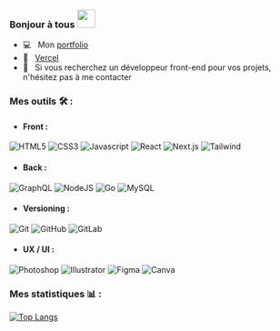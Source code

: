 ### Bonjour à tous <img src="https://media.giphy.com/media/hvRJCLFzcasrR4ia7z/giphy.gif" width="32px">

- 💻 &nbsp; Mon [portfolio](https://ryan-pina.com/)
- 💼 &nbsp; [Vercel](https://vercel.com/n95ryan)
- 💬 &nbsp; Si vous recherchez un développeur front-end pour vos projets, n'hésitez pas à me contacter

### Mes outils 🛠 :
  - #### Front :
![HTML5](https://img.shields.io/badge/HTML5-orange?style=for-the-badge&logo=html5&logoColor=white&color=rgb(227%2C%2079%2C%2038))
![CSS3](https://img.shields.io/badge/CSS3-blue?style=for-the-badge&logo=css3&logoColor=white&color=%231572B6)
![Javascript](https://img.shields.io/badge/Javascript-blue?style=for-the-badge&logo=javascript&logoColor=%23F7DF1E&color=grey)
![React](https://img.shields.io/badge/React-blue?style=for-the-badge&logo=react&logoColor=grey&color=%2361DAFB)
![Next.js](https://img.shields.io/badge/Next.js-black?style=for-the-badge&logo=nextdotjs&logoColor=white&color=%23000000)
![Tailwind](https://img.shields.io/badge/Tailwind-blue?style=for-the-badge&logo=tailwindcss&logoColor=white&color=%2306B6D4)

  - #### Back :
![GraphQL](https://img.shields.io/badge/GraphQL-black?style=for-the-badge&logo=graphql&logoColor=white&color=%23E10098)
![NodeJS](https://img.shields.io/badge/NodeJS-black?style=for-the-badge&logo=nodedotjs&logoColor=white&color=%23339933)
![Go](https://img.shields.io/badge/GO-black?style=for-the-badge&logo=go&logoColor=white&color=%2300ADD8)
![MySQL](https://img.shields.io/badge/MySQL-black?style=for-the-badge&logo=mysql&logoColor=white&color=%234479A1)


  - #### Versioning :
![Git](https://img.shields.io/badge/Git-black?style=for-the-badge&logo=git&logoColor=white&color=%23F05032)
![GitHub](https://img.shields.io/badge/GitHub-black?style=for-the-badge&logo=github&logoColor=white&color=%23181717)
![GitLab](https://img.shields.io/badge/GitLab-black?style=for-the-badge&logo=gitlab&logoColor=white&color=%23FC6D26)


- #### UX / UI :
![Photoshop](https://img.shields.io/badge/Photoshop-black?style=for-the-badge&logo=adobephotoshop&logoColor=white&color=%2331A8FF)
![Illustrator](https://img.shields.io/badge/Illustrator-black?style=for-the-badge&logo=adobeillustrator&logoColor=white&color=%23FF9A00)
![Figma](https://img.shields.io/badge/Figma-black?style=for-the-badge&logo=figma&logoColor=white&color=%23F24E1E)
![Canva](https://img.shields.io/badge/Canva-black?style=for-the-badge&logo=canva&logoColor=white&color=%2300C4CC)

### Mes statistiques 📊 :
[![Top Langs](https://github-readme-stats.vercel.app/api/top-langs/?username=N95Ryan&layout=donut&theme=tokyonight)](https://github.com/anuraghazra/github-readme-stats)
